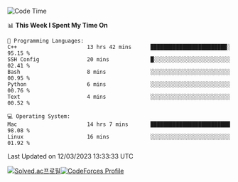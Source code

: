 
<!--START_SECTION:waka-->
![Code Time](http://img.shields.io/badge/Code%20Time-2%2C615%20hrs%2027%20mins-blue)

📊 **This Week I Spent My Time On** 

```text
💬 Programming Languages: 
C++                      13 hrs 42 mins      ████████████████████████░   95.15 % 
SSH Config               20 mins             █░░░░░░░░░░░░░░░░░░░░░░░░   02.41 % 
Bash                     8 mins              ░░░░░░░░░░░░░░░░░░░░░░░░░   00.95 % 
Python                   6 mins              ░░░░░░░░░░░░░░░░░░░░░░░░░   00.76 % 
Text                     4 mins              ░░░░░░░░░░░░░░░░░░░░░░░░░   00.52 % 

💻 Operating System: 
Mac                      14 hrs 7 mins       █████████████████████████   98.08 % 
Linux                    16 mins             ░░░░░░░░░░░░░░░░░░░░░░░░░   01.92 % 
```


 Last Updated on 12/03/2023 13:33:33 UTC
<!--END_SECTION:waka-->
[![Solved.ac프로필](http://mazassumnida.wtf/api/generate_badge?boj=hckim96)](https://solved.ac/hckim96)[![CodeForces Profile](https://cf.leed.at?id=hckim96)](https://codeforces.com/profile/hckim96)
